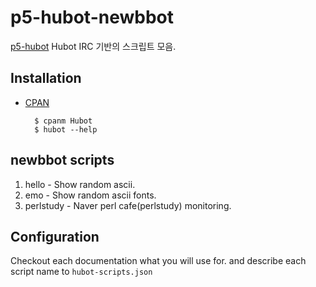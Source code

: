 # p5-hubot-newbbot #

[p5-hubot](https://github.com/aanoaa/p5-hubot)
Hubot IRC 기반의 스크립트 모음.

## Installation ##

- [CPAN](http://search.cpan.org)

        $ cpanm Hubot
        $ hubot --help

## newbbot scripts ##

1. hello - Show random ascii.
2. emo - Show random ascii fonts.
3. perlstudy - Naver perl cafe(perlstudy) monitoring.

## Configuration ##

Checkout each documentation what you will use for.
and describe each script name to `hubot-scripts.json`

